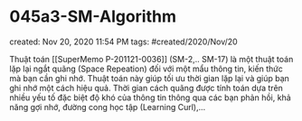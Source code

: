 # 045a3-SM-Algorithm

created: Nov 20, 2020 11:54 PM
tags: #created/2020/Nov/20

Thuật toán [[SuperMemo P-201121-0036]] (SM-2,.. SM-17) là một thuật toán lặp lại ngắt quãng (Space Repeation) đối với một mẩu thông tin, kiến thức mà bạn cần ghi nhớ. Thuật toán này giúp tối ưu thời gian lặp lại và giúp bạn ghi nhớ một cách hiệu quả. Thời gian cách quãng được tính toán dựa trên nhiều yếu tố đặc biệt độ khó của thông tin thông qua các bạn phản hồi, khả năng gợi nhớ, đường cong học tập (Learning Curl),...